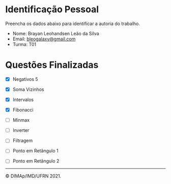 ﻿# Identificação Pessoal

Preencha os dados abaixo para identificar a autoria do trabalho.

- Nome: Brayan Leohandsen Leão da Silva
- Email: bleogalaxy@gmail.com
- Turma: T01

# Questões Finalizadas

- [X] Negativos 5
- [X] Soma Vizinhos
- [X] Intervalos
- [X] Fibonacci
- [ ] Minmax
- [ ] Inverter
- [ ] Filtragem
- [ ] Ponto em Retângulo 1
- [ ] Ponto em Retângulo 2


--------
&copy; DIMAp/IMD/UFRN 2021.
